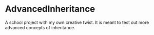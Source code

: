 # AdvancedInheritance
A school project with my own creative twist. It is meant to test out more advanced concepts of inheritance.
